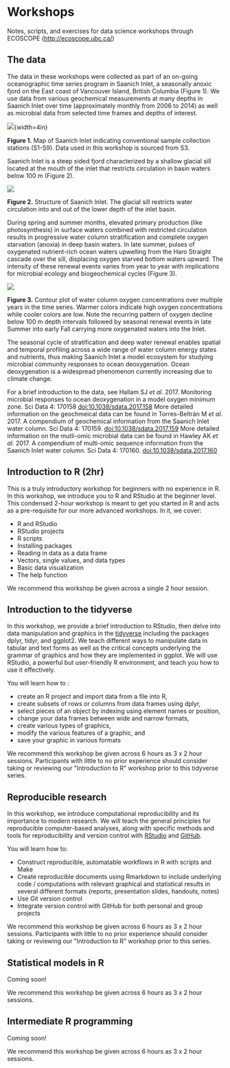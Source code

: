 # Workshops
Notes, scripts, and exercises for data science workshops through ECOSCOPE (http://ecoscope.ubc.ca/)

## The data
The data in these workshops were collected as part of an on-going oceanographic time series program in Saanich Inlet, a seasonally anoxic fjord on the East coast of Vancouver Island, British Columbia (Figure 1). We use data from various geochemical measurements at many depths in Saanich Inlet over time (approximately monthly from 2006 to 2014) as well as microbial data from selected time frames and depths of interest.

![](https://github.com/EDUCE-UBC/workshops_data_science/blob/master/intro_tidyverse/images/Saanich.png){width=4in}

**Figure 1.** Map of Saanich Inlet indicating conventional sample collection stations (S1-S9). Data used in this workshop is sourced from S3.

Saanich Inlet is a steep sided fjord characterized by a shallow glacial sill located at the mouth of the inlet that restricts circulation in basin waters below 100 m (Figure 2).

![](https://github.com/EDUCE-UBC/workshops_data_science/blob/master/intro_tidyverse/images/Inlet_structure.png)

**Figure 2.** Structure of Saanich Inlet. The glacial sill restricts water circulation into and out of the lower depth of the inlet basin.

During spring and summer months, elevated primary production (like photosynthesis) in surface waters combined with restricted circulation results in progressive water column stratification and complete oxygen starvation (anoxia) in deep basin waters. In late summer, pulses of oxygenated nutrient-rich ocean waters upwelling from the Haro Straight cascade over the sill, displacing oxygen starved bottom waters upward. The intensity of these renewal events varies from year to year with implications for microbial ecology and biogeochemical cycles (Figure 3). 

![](https://github.com/EDUCE-UBC/workshops_data_science/blob/master/intro_tidyverse/images/oxygen_timeseries.png)

**Figure 3.** Contour plot of water column oxygen concentrations over multiple years in the time series. Warmer colors indicate high oxygen concentrations while cooler colors are low. Note the recurring pattern of oxygen decline below 100 m depth intervals followed by seasonal renewal events in late Summer into early Fall carrying more oxygenated waters into the Inlet. 

The seasonal cycle of stratification and deep water renewal enables spatial and temporal profiling across a wide range of water column energy states and nutrients, thus making Saanich Inlet a model ecosystem for studying microbial community responses to ocean deoxygenation. Ocean deoxygenation is a widespread phenomenon currently increasing due to climate change. 

For a brief introduction to the data, see Hallam SJ *et al*. 2017. Monitoring microbial responses to ocean deoxygenation in a model oxygen minimum zone. Sci Data 4: 170158 [doi:10.1038/sdata.2017.158](https://www.nature.com/articles/sdata2017158) More detailed information on the geochmeical data can be found in Torres-Beltrán M *et al*. 2017. A compendium of geochemical information from the Saanich Inlet water column. Sci Data 4: 170159. [doi:10.1038/sdata.2017.159](https://www.nature.com/articles/sdata2017159) More detailed information on the mutli-omic microbial data can be found in Hawley AK *et al*. 2017. A compendium of multi-omic sequence information from the Saanich Inlet water column. Sci Data 4: 170160. [doi:10.1038/sdata.2017.160](https://www.nature.com/articles/sdata2017160)

## Introduction to R (2hr)

This is a truly introductory workshop for beginners with no experience in R. In this workshop, we introduce you to R and RStudio at the beginner level. This condensed 2-hour workshop is meant to get you started in R and acts as a pre-requisite for our more advanced workshops. In it, we cover:

* R and RStudio
* RStudio projects
* R scripts
* Installing packages
* Reading in data as a data frame
* Vectors, single values, and data types
* Basic data visualization
* The help function

We recommend this workshop be given across a single 2 hour session.

## Introduction to the tidyverse
In this workshop, we provide a brief introduction to RStudio, then delve into data manipulation and graphics in the [tidyverse](https://www.tidyverse.org/) including the packages dplyr, tidyr, and ggplot2. We teach different ways to manipulate data in tabular and text forms as well as the critical concepts underlying the grammar of graphics and how they are implemented in ggplot. We will use RStudio, a powerful but user-friendly R environment, and teach you how to use it effectively.

You will learn how to :

* create an R project and import data from a file into R,
* create subsets of rows or columns from data frames using dplyr,
* select pieces of an object by indexing using element names or position,
* change your data frames between wide and narrow formats,
* create various types of graphics,
* modify the various features of a graphic, and
* save your graphic in various formats

We recommend this workshop be given across 6 hours as 3 x 2 hour sessions. Participants with little to no prior experience should consider taking or reviewing our "Introduction to R" workshop prior to this tidyverse series.

## Reproducible research

In this workshop, we introduce computational reproducibility and its importance to modern research. We will teach the general principles for reproducible computer-based analyses, along with specific methods and tools for reproducibility and version control with [RStudio](https://www.rstudio.com/) and [GitHub](https://github.com/).

You will learn how to:

* Construct reproducible, automatable workflows in R with scripts and Make
* Create reproducible documents using Rmarkdown to include underlying code / computations with relevant graphical and statistical results in several different formats (reports, presentation slides, handouts, notes)
* Use Git version control
* Integrate version control with GitHub for both personal and group projects

We recommend this workshop be given across 6 hours as 3 x 2 hour sessions. Participants with little to no prior experience should consider taking or reviewing our "Introduction to R" workshop prior to this series.

## Statistical models in R
Coming soon!

We recommend this workshop be given across 6 hours as 3 x 2 hour sessions.

## Intermediate R programming
Coming soon!

We recommend this workshop be given across 6 hours as 3 x 2 hour sessions.
